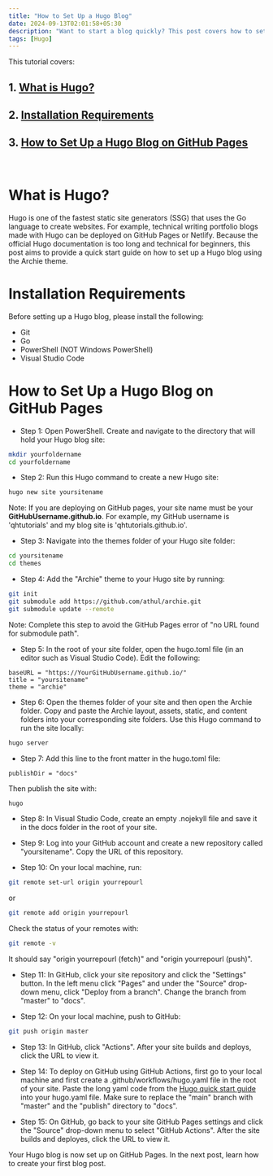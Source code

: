 ```yaml
---
title: "How to Set Up a Hugo Blog"
date: 2024-09-13T02:01:58+05:30
description: "Want to start a blog quickly? This post covers how to set up a Hugo blog on GitHub pages."
tags: [Hugo]
---
```

This tutorial covers:

## 1. [What is Hugo?](#1)

## 2. [Installation Requirements](#2)

## 3. [How to Set Up a Hugo Blog on GitHub Pages](#3)

<br />

<h1 id="1">What is Hugo?</h1>

Hugo is one of the fastest static site generators (SSG) that uses the Go language to create websites. For example, technical writing portfolio blogs made with Hugo can be deployed on GitHub Pages or Netlify. Because the official Hugo documentation is too long and technical for beginners, this post aims to provide a quick start guide on how to set up a Hugo blog using the Archie theme. 

<h1 id="2">Installation Requirements</h1>

Before setting up a Hugo blog, please install the following:

* Git
* Go
* PowerShell (NOT Windows PowerShell)
* Visual Studio Code

<h1 id="3">How to Set Up a Hugo Blog on GitHub Pages</h1>

* Step 1: Open PowerShell. Create and navigate to the directory that will hold your Hugo blog site:

```sh
mkdir yourfoldername
cd yourfoldername
```

* Step 2: Run this Hugo command to create a new Hugo site:

```sh
hugo new site yoursitename
```

Note: If you are deploying on GitHub pages, your site name must be your **GitHubUsername.github.io**. For example, my GitHub username is 'qhtutorials' and my blog site is 'qhtutorials.github.io'.

* Step 3: Navigate into the themes folder of your Hugo site folder:

```sh
cd yoursitename
cd themes
```

* Step 4: Add the "Archie" theme to your Hugo site by running:

```sh
git init
git submodule add https://github.com/athul/archie.git
git submodule update --remote
```

Note: Complete this step to avoid the GitHub Pages error of "no URL found for submodule path".

* Step 5: In the root of your site folder, open the hugo.toml file (in an editor such as Visual Studio Code). Edit the following:

```
baseURL = "https://YourGitHubUsername.github.io/"
title = "yoursitename"
theme = "archie"
```

* Step 6: Open the themes folder of your site and then open the Archie folder. Copy and paste the Archie layout, assets, static, and content folders into your corresponding site folders. Use this Hugo command to run the site locally:

```sh
hugo server
```

* Step 7: Add this line to the front matter in the hugo.toml file:

```
publishDir = "docs"
```

Then publish the site with:

```sh
hugo
```

* Step 8: In Visual Studio Code, create an empty .nojekyll file and save it in the docs folder in the root of your site. 

* Step 9: Log into your GitHub account and create a new repository called "yoursitename". Copy the URL of this repository.

* Step 10: On your local machine, run:

```sh
git remote set-url origin yourrepourl
```

or

```sh
git remote add origin yourrepourl
```

Check the status of your remotes with:

```sh
git remote -v
```

It should say "origin yourrepourl (fetch)" and "origin yourrepourl (push)".

* Step 11: In GitHub, click your site repository and click the "Settings" button. In the left menu click "Pages" and under the "Source" drop-down menu, click "Deploy from a branch". Change the branch from "master" to "docs".

* Step 12: On your local machine, push to GitHub:

```sh
git push origin master
```

* Step 13: In GitHub, click "Actions". After your site builds and deploys, click the URL to view it.

* Step 14: To deploy on GitHub using GitHub Actions, first go to your local machine and first create a .github/workflows/hugo.yaml file in the root of your site. Paste the long yaml code from the [Hugo quick start guide](https://gohugo.io/hosting-and-deployment/hosting-on-github/) into your hugo.yaml file. Make sure to replace the "main" branch with "master" and the "publish" directory to "docs".

* Step 15: On GitHub, go back to your site GitHub Pages settings and click the "Source" drop-down menu to select "GitHub Actions". After the site builds and deployes, click the URL to view it.

Your Hugo blog is now set up on GitHub Pages. In the next post, learn how to create your first blog post.

<br />



